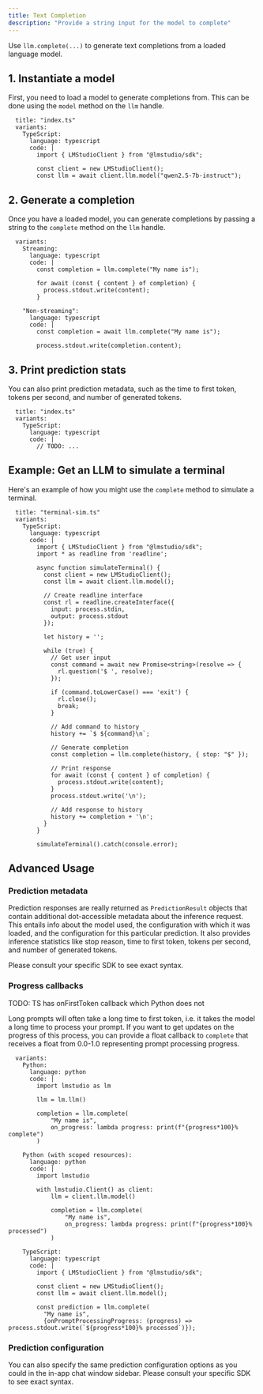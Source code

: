 ```yaml
---
title: Text Completion
description: "Provide a string input for the model to complete"
---
```


Use `llm.complete(...)` to generate text completions from a loaded language model.

## 1. Instantiate a model

First, you need to load a model to generate completions from. This can be done using the `model` method on the `llm` handle.

```lms_code_snippet
  title: "index.ts"
  variants:
    TypeScript:
      language: typescript
      code: |
        import { LMStudioClient } from "@lmstudio/sdk";

        const client = new LMStudioClient();
        const llm = await client.llm.model("qwen2.5-7b-instruct");
```
  
## 2. Generate a completion

Once you have a loaded model, you can generate completions by passing a string to the `complete` method on the `llm` handle.

```lms_code_snippet
  variants:
    Streaming:
      language: typescript
      code: |
        const completion = llm.complete("My name is");

        for await (const { content } of completion) {
          process.stdout.write(content);
        }

    "Non-streaming":
      language: typescript
      code: |
        const completion = await llm.complete("My name is");

        process.stdout.write(completion.content);
```


## 3. Print prediction stats

You can also print prediction metadata, such as the time to first token, tokens per second, and number of generated tokens.

```lms_code_snippet
  title: "index.ts"
  variants:
    TypeScript:
      language: typescript
      code: |
        // TODO: ...
```

## Example: Get an LLM to simulate a terminal

Here's an example of how you might use the `complete` method to simulate a terminal.

```lms_code_snippet
  title: "terminal-sim.ts"
  variants:
    TypeScript:
      language: typescript
      code: |
        import { LMStudioClient } from "@lmstudio/sdk";
        import * as readline from 'readline';

        async function simulateTerminal() {
          const client = new LMStudioClient();
          const llm = await client.llm.model();
          
          // Create readline interface
          const rl = readline.createInterface({
            input: process.stdin,
            output: process.stdout
          });

          let history = '';

          while (true) {
            // Get user input
            const command = await new Promise<string>(resolve => {
              rl.question('$ ', resolve);
            });

            if (command.toLowerCase() === 'exit') {
              rl.close();
              break;
            }

            // Add command to history
            history += `$ ${command}\n`;

            // Generate completion
            const completion = llm.complete(history, { stop: "$" });

            // Print response
            for await (const { content } of completion) {
              process.stdout.write(content);
            }
            process.stdout.write('\n');

            // Add response to history
            history += completion + '\n';
          }
        }

        simulateTerminal().catch(console.error);
```

## Advanced Usage

### Prediction metadata

Prediction responses are really returned as `PredictionResult` objects that contain additional dot-accessible metadata about the inference request.
This entails info about the model used, the configuration with which it was loaded, and the configuration for this particular prediction. It also provides
inference statistics like stop reason, time to first token, tokens per second, and number of generated tokens.

Please consult your specific SDK to see exact syntax.

### Progress callbacks

TODO: TS has onFirstToken callback which Python does not

Long prompts will often take a long time to first token, i.e. it takes the model a long time to process your prompt.
If you want to get updates on the progress of this process, you can provide a float callback to `complete`
that receives a float from 0.0-1.0 representing prompt processing progress.

```lms_code_snippet
  variants:
    Python:
      language: python
      code: |
        import lmstudio as lm

        llm = lm.llm()

        completion = llm.complete(
            "My name is",
            on_progress: lambda progress: print(f"{progress*100}% complete")
        )

    Python (with scoped resources):
      language: python
      code: |
        import lmstudio

        with lmstudio.Client() as client:
            llm = client.llm.model()

            completion = llm.complete(
                "My name is",
                on_progress: lambda progress: print(f"{progress*100}% processed")
            )

    TypeScript:
      language: typescript
      code: |
        import { LMStudioClient } from "@lmstudio/sdk";

        const client = new LMStudioClient();
        const llm = await client.llm.model();

        const prediction = llm.complete(
          "My name is",
          {onPromptProcessingProgress: (progress) => process.stdout.write(`${progress*100}% processed`)});
```

### Prediction configuration

You can also specify the same prediction configuration options as you could in the
in-app chat window sidebar. Please consult your specific SDK to see exact syntax.
